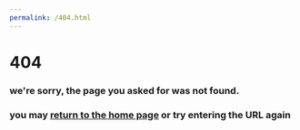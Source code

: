 ```yaml
---
permalink: /404.html
---
```


# 404
### we're sorry, the page you asked for was not found.
### you may [return to the home page](shortsking.github.io/FreeFall) or try entering the URL again
